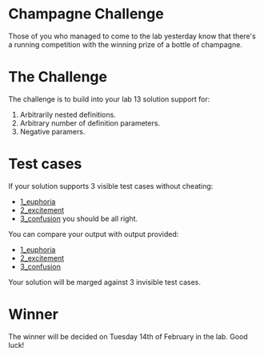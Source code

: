 # Champagne Challenge
Those of you who managed to come to the lab yesterday know that there's a running competition with the winning prize of a bottle of champagne.

# The Challenge
The challenge is to build into your lab 13 solution support for:
1. Arbitrarily nested definitions.
2. Arbitrary number of definition parameters.
3. Negative paramers.

# Test cases
If your solution supports 3 visible test cases without cheating:
- [1\_euphoria](/champagne_1_euphoria.txt)
- [2\_excitement](champagne_2_excitement.txt)
- [3\_confusion](champagne_3_confusion.txt)
you should be all right.

You can compare your output with output provided:
- [1\_euphoria](/euphoria.png)
- [2\_excitement](/excitement.png)
- [3\_confusion](/confusion.png)

Your solution will be marged against 3 invisible test cases.

# Winner
The winner will be decided on Tuesday 14th of February in the lab. Good luck!
